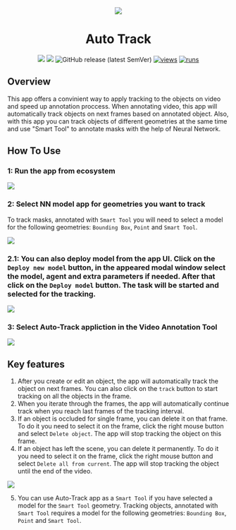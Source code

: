 <div align="center" markdown>
<img src="https://github.com/supervisely-ecosystem/auto-track/assets/119248312/c372ff77-4025-4e55-80b8-e821e31868e3"/>  

# Auto Track

[![](https://img.shields.io/badge/supervisely-ecosystem-brightgreen)](https://ecosystem.supervise.ly/apps/supervisely-ecosystem/auto-track)
[![](https://img.shields.io/badge/slack-chat-green.svg?logo=slack)](https://supervise.ly/slack)
![GitHub release (latest SemVer)](https://img.shields.io/github/v/release/supervisely-ecosystem/auto-track)
[![views](https://app.supervise.ly/img/badges/views/supervisely-ecosystem/auto-track.png)](https://supervise.ly)
[![runs](https://app.supervise.ly/img/badges/runs/supervisely-ecosystem/auto-track.png)](https://supervise.ly)

</div>


## Overview

This app offers a convinient way to apply tracking to the objects on video and speed up annotation proccess. When annotating video, this app will automatically track objects on next frames based on annotated object. Also, with this app you can track objects of different geometries at the same time and use "Smart Tool" to annotate masks with the help of Neural Network.

## How To Use

### 1: Run the app from ecosystem

<img src="https://private-user-images.githubusercontent.com/61844772/346250828-c38b4d5f-602d-443e-b345-9b2e6b98bc3c.png"/>

### 2: Select NN model app for geometries you want to track

To track masks, annotated with `Smart Tool` you will need to select a model for the following geometries: `Bounding Box`, `Point` and `Smart Tool`.

<img src="https://private-user-images.githubusercontent.com/61844772/346251266-ee1158d7-d9f4-4761-b514-c3f25fc6c8e5.png"/>


### 2.1: You can also deploy model from the app UI. Click on the `Deploy new model` button, in the appeared modal window select the model, agent and extra parameters if needed. After that click on the `Deploy model` button. The task will be started and selected for the tracking.

<img src="https://private-user-images.githubusercontent.com/61844772/346251241-31312e90-ae88-45fd-b86c-48c6e0b78e15.png"/>


### 3: Select Auto-Track appliction in the Video Annotation Tool

<img src="https://private-user-images.githubusercontent.com/61844772/346250537-09849a43-5d4b-42d4-8b94-f527c41cebea.png"/>

## Key features

1. After you create or edit an object, the app will automatically track the object on next frames. You can also click on the `track` button to start tracking on all the objects in the frame.
2. When you iterate through the frames, the app will automatically continue track when you reach last frames of the tracking interval.
3. If an object is occluded for single frame, you can delete it on that frame. To do it you need to select it on the frame, click the right mouse button and select `Delete object`. The app will stop tracking the object on this frame.
4. If an object has left the scene, you can delete it permanently. To do it you need to select it on the frame, click the right mouse button and select `Delete all from current`. The app will stop tracking the object until the end of the video.

<img src="https://private-user-images.githubusercontent.com/61844772/346251896-bb29ee0f-27c3-4fe3-84d8-0cb5c116bed3.png"/>

5. You can use Auto-Track app as a `Smart Tool` if you have selected a model for the `Smart Tool` geometry. Tracking objects, annotated with `Smart Tool` requires a model for the following geometries: `Bounding Box`, `Point` and `Smart Tool`.
